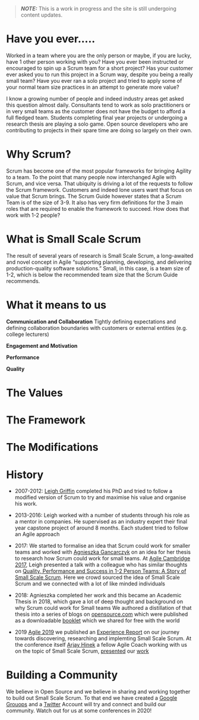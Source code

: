 > **_NOTE:_**  This is a work in progress and the site is still undergoing content updates.

# Have you ever.....

Worked in a team where you are the only person or maybe, if you are lucky, have 1 other person working with you? Have you ever been instructed or encouraged to spin up a Scrum team for a short project? Has your customer ever asked you to run this project in a Scrum way, despite you being a really small team? Have you ever ran a solo project and tried to apply some of your normal team size practices in an attempt to generate more value?

I know a growing number of people and indeed industry areas get asked this question almost daily. Consultants tend to work as solo practitioners or in very small teams as the customer does not have the budget to afford a full fledged team. Students completing final year projects or undergoing a research thesis are playing a solo game. Open source developers who are contributing to projects in their spare time are doing so largely on their own. 

# Why Scrum?
Scrum has become one of the most popular frameworks for bringing Agility to a team. To the point that many people now interchanged Agile with Scrum, and vice versa. That ubiquity is driving a lot of the requests to follow the Scrum framework. Customers and indeed lone users want that focus on value that Scrum brings. The Scrum Guide however states that a Scrum Team is of the size of 3-9. It also has very firm definitions for the 3 main roles that are required to enable the framework to succeed. How does that work with 1-2 people?  

# What is Small Scale Scrum

The result of several years of research is Small Scale Scrum, a long-awaited and novel concept in Agile “supporting planning, developing, and delivering production-quality software solutions.” Small, in this case, is a team size of 1-2, which is below the recommended team size that the Scrum Guide recommends.

# What it means to us

**Communication and Collaboration**
Tightly defining expectations and defining collaboration boundaries with customers or external entities (e.g. college lecturers)


**Engagement and Motivation**


**Performance**



**Quality**



# The Values


# The Framework


# The Modifications

# History

* 2007-2012: [Leigh Griffin](https://twitter.com/leighgriffin) completed his PhD and tried to follow a modified version of Scrum to try and maximise his value and organise his work.

* 2013-2016: Leigh worked with a number of students through his role as a mentor in companies. He supervised as an industry expert their final year capstone project of around 8 months. Each student tried to follow an Agile approach

* 2017: We started to formalise an idea that Scrum could work for smaller teams and worked with [Agnieszka Gancarczyk](https://twitter.com/gancarczykaga) on an idea for her thesis to research how Scrum could work for small teams. At [Agile Cambridge 2017](https://agilecambridge.net/2017/), Leigh presented a talk with a colleague who has similar thoughts on [Quality, Performance and Success in 1-2 Person Teams: A Story of Small Scale Scrum](./resources/cambridge_2017.pdf). Here we crowd sourced the idea of Small Scale Scrum and we connected with a lot of like minded individuals

* 2018: Agnieszka completed her work and this became an Academic Thesis in 2018, which gave a lot of deep thought and background on why Scrum could work for Small teams
We authored a distillation of that thesis into a series of blogs on [opensource.com](https://opensource.com/) which were published as a downloadable [booklet](./resources/small_scale_scrum_v2.pdf) which we shared for free with the world

* 2019 [Agile 2019](https://www.agilealliance.org/agile2019/) we published an [Experience Report](L.Griffin.A.Gancarczyk.Small-Scale-Scrum.pdf) on our journey towards discovering, researching and implemting Small Scale Scrum. At the conference itself [Arjay Hinek](https://twitter.com/arjayhinek) a fellow Agile Coach working with us on the topic of Small Scale Scrum, [presented](https://www.agilealliance.org/resources/sessions/small-scale-scrum/) our [work](./resources/agile_2019.pdf)


# Building a Community

We believe in Open Source and we believe in sharing and working together to build out Small Scale Scrum. To that end we have created a [Google Grouops](https://groups.google.com/forum/#!groupsettings/small-scale-scrum) and a [Twitter](https://twitter.com/smallscalescrum) Account will try and connect and build our community. Watch out for us at some conferences in 2020!